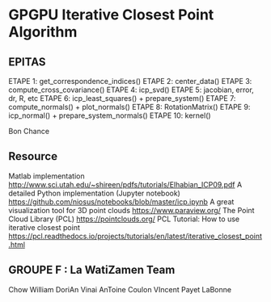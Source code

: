 GPGPU Iterative Closest Point Algorithm
=======================================

## EPITAS
ETAPE 1: get_correspondence_indices()
ETAPE 2: center_data()
ETAPE 3: compute_cross_covariance()
ETAPE 4: icp_svd()
ETAPE 5: jacobian, error, dr, R, etc
ETAPE 6: icp_least_squares() + prepare_system()
ETAPE 7: compute_normals() + plot_normals()
ETAPE 8: RotationMatrix()
ETAPE 9: icp_normal() + prepare_system_normals()
ETAPE 10: kernel()

Bon Chance

## Resource

Matlab implementation
http://www.sci.utah.edu/~shireen/pdfs/tutorials/Elhabian_ICP09.pdf
A detailed Python implementation (Jupyter notebook)
https://github.com/niosus/notebooks/blob/master/icp.ipynb
A great visualization tool for 3D point clouds
https://www.paraview.org/
The Point Cloud Library (PCL)
https://pointclouds.org/
PCL Tutorial: How to use iterative closest point
https://pcl.readthedocs.io/projects/tutorials/en/latest/iterative_closest_point.html


## GROUPE F : La WatiZamen Team

Chow William
 DoriAn Vinai
   AnToine Coulon
    VIncent Payet
   LaBonne
